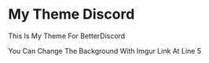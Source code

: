 # My Theme Discord

This Is My Theme For BetterDiscord

You Can Change The Background With Imgur Link At Line 5
